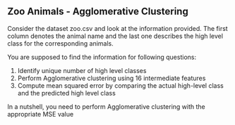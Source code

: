 ## Zoo Animals - Agglomerative Clustering  
  
Consider the dataset zoo.csv and look at the information provided. The first column denotes the animal name and the last one describes the high level class for the corresponding animals.  
  
You are supposed to find the information for following questions:  
1. Identify unique number of high level classes
2. Perform Agglomerative clustering using 16 intermediate features  
3. Compute mean squared error by comparing the actual high-level class and the predicted high level class  
  
In a nutshell, you need to perform Agglomerative clustering with the appropriate MSE value 

